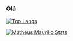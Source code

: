 ### Olá 

[![Top Langs](https://github-readme-stats.vercel.app/api/top-langs/?username=matheusmaurilio&layout=compact)](https://github.com/anuraghazra/github-readme-stats)

[![Matheus Maurilio Stats](https://github-readme-stats.vercel.app/api/wakatime?username=willianrod)](https://github.com/matheusmaurilio/github-readme-stats)


